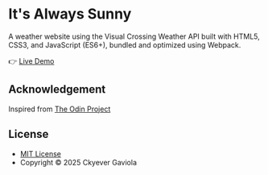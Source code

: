 # It's Always Sunny

A weather website using the Visual Crossing Weather API built with HTML5, CSS3, and JavaScript (ES6+), bundled and optimized using Webpack.

👉 [Live Demo](https://ckyever.github.io/its-always-sunny/)

## Acknowledgement

Inspired from [The Odin Project](https://www.theodinproject.com/lessons/node-path-javascript-weather-app)

## License

- [MIT License](https://opensource.org/license/MIT)
- Copyright © 2025 Ckyever Gaviola
